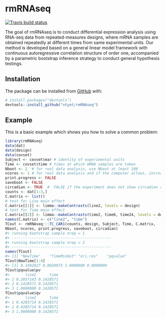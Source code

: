 
<!-- README.md is generated from README.Rmd. Please edit that file -->

# rmRNAseq

<!-- badges: start -->

[![Travis build
status](https://travis-ci.org/ntyet/rmRNAseq.svg?branch=master)](https://travis-ci.org/ntyet/rmRNAseq)
<!-- badges: end -->

The goal of rmRNAseq is to conduct differential expression analysis
using RNA-seq data from repeated-measures designs, where mRNA samples
are obtained repeatedly at different times from same experimental units.
Our method is developed based on a general linear model framework with
continuous autoregressive correlation structure of order one,
accompanied by a parametric bootstrap inference strategy to conduct
general hypothesis testings.

## Installation

<!-- You can install the released version of rmRNAseq from [CRAN](https://CRAN.R-project.org) with: -->
<!-- ``` r -->
<!-- install.packages("rmRNAseq") -->
<!-- ``` -->
<!-- (The package has just been submitted to [CRAN](https://CRAN.R-project.org) on June 26, 2019; it usually takes about 10 days to receive their feedback.) -->

The package can be installed from [GitHub](https://github.com/) with:

``` r
# install.packages("devtools")
devtools::install_github("ntyet/rmRNAseq")
```

## Example

This is a basic example which shows you how to solve a common problem:

``` r
library(rmRNAseq)
data(dat)
data(design)
data(covset)
Subject <- covset$ear # identity of experimental units
Time <- covset$time # times at which mRNA samples are taken
Nboot <- 2  # for real data analysis, use Nboot at least 100
ncores <- 1 # for real data analysis and if the computer allows, increase ncores to save time
print.progress <- FALSE
saveboot <- FALSE
circadian <- TRUE  #  FALSE if the experiment does not show circadian rhythm effect
counts <- dat[1:3,]
C.matrix <- list()
# test for Line main effect
C.matrix[[1]] <- limma::makeContrasts(line2, levels = design)
# test for Time main effect
C.matrix[[2]] <- limma::makeContrasts(time2, time6, time24, levels = design)
names(C.matrix) <- c("line2", "time")
TCout <- rmRNAseq:::TC_CAR1(counts, design, Subject, Time, C.matrix,
Nboot, ncores, print.progress, saveboot, circadian)
#> running bootstrap sample nrep = 1
#> ---------------------------------------------
#> running bootstrap sample nrep = 2
#> ---------------------------------------------
names(TCout)
#> [1] "NewTime"    "TimeMinOut" "ori.res"    "pqvalue"
TCout$NewTime[1:4]
#> [1] 0.1492027 0.8028973 1.0000000 0.0000000
TCout$pqvalue$pv
#>       line2      time
#> 1 0.2857143 0.1428571
#> 2 0.1428571 0.1428571
#> 3 1.0000000 0.1428571
TCout$pqvalue$qv
#>       line2      time
#> 1 0.4285714 0.1428571
#> 2 0.4285714 0.1428571
#> 3 1.0000000 0.1428571
```
